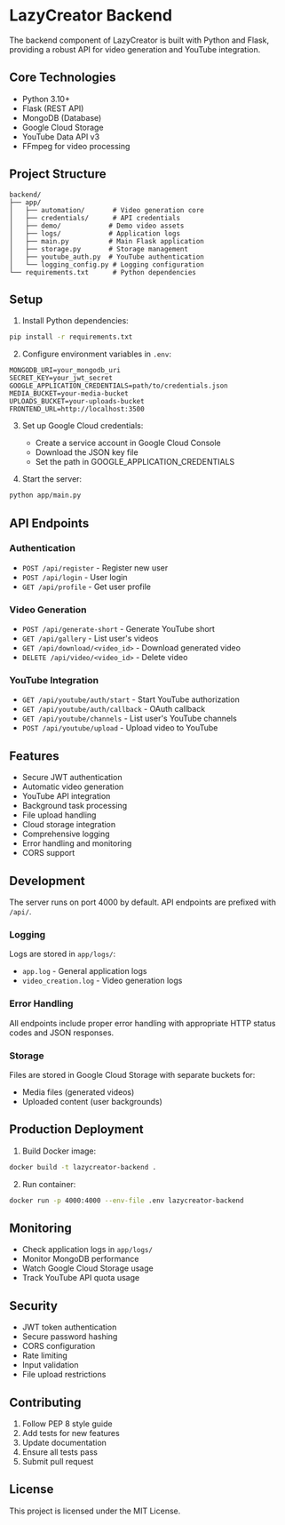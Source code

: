 # LazyCreator Backend

The backend component of LazyCreator is built with Python and Flask, providing a robust API for video generation and YouTube integration.

## Core Technologies

- Python 3.10+
- Flask (REST API)
- MongoDB (Database)
- Google Cloud Storage
- YouTube Data API v3
- FFmpeg for video processing

## Project Structure

```
backend/
├── app/
│   ├── automation/       # Video generation core
│   ├── credentials/      # API credentials
│   ├── demo/            # Demo video assets
│   ├── logs/            # Application logs
│   ├── main.py          # Main Flask application
│   ├── storage.py       # Storage management
│   ├── youtube_auth.py  # YouTube authentication
│   └── logging_config.py # Logging configuration
└── requirements.txt      # Python dependencies
```

## Setup

1. Install Python dependencies:

```bash
pip install -r requirements.txt
```

2. Configure environment variables in `.env`:

```
MONGODB_URI=your_mongodb_uri
SECRET_KEY=your_jwt_secret
GOOGLE_APPLICATION_CREDENTIALS=path/to/credentials.json
MEDIA_BUCKET=your-media-bucket
UPLOADS_BUCKET=your-uploads-bucket
FRONTEND_URL=http://localhost:3500
```

3. Set up Google Cloud credentials:

   - Create a service account in Google Cloud Console
   - Download the JSON key file
   - Set the path in GOOGLE_APPLICATION_CREDENTIALS

4. Start the server:

```bash
python app/main.py
```

## API Endpoints

### Authentication

- `POST /api/register` - Register new user
- `POST /api/login` - User login
- `GET /api/profile` - Get user profile

### Video Generation

- `POST /api/generate-short` - Generate YouTube short
- `GET /api/gallery` - List user's videos
- `GET /api/download/<video_id>` - Download generated video
- `DELETE /api/video/<video_id>` - Delete video

### YouTube Integration

- `GET /api/youtube/auth/start` - Start YouTube authorization
- `GET /api/youtube/auth/callback` - OAuth callback
- `GET /api/youtube/channels` - List user's YouTube channels
- `POST /api/youtube/upload` - Upload video to YouTube

## Features

- Secure JWT authentication
- Automatic video generation
- YouTube API integration
- Background task processing
- File upload handling
- Cloud storage integration
- Comprehensive logging
- Error handling and monitoring
- CORS support

## Development

The server runs on port 4000 by default. API endpoints are prefixed with `/api/`.

### Logging

Logs are stored in `app/logs/`:

- `app.log` - General application logs
- `video_creation.log` - Video generation logs

### Error Handling

All endpoints include proper error handling with appropriate HTTP status codes and JSON responses.

### Storage

Files are stored in Google Cloud Storage with separate buckets for:

- Media files (generated videos)
- Uploaded content (user backgrounds)

## Production Deployment

1. Build Docker image:

```bash
docker build -t lazycreator-backend .
```

2. Run container:

```bash
docker run -p 4000:4000 --env-file .env lazycreator-backend
```

## Monitoring

- Check application logs in `app/logs/`
- Monitor MongoDB performance
- Watch Google Cloud Storage usage
- Track YouTube API quota usage

## Security

- JWT token authentication
- Secure password hashing
- CORS configuration
- Rate limiting
- Input validation
- File upload restrictions

## Contributing

1. Follow PEP 8 style guide
2. Add tests for new features
3. Update documentation
4. Ensure all tests pass
5. Submit pull request

## License

This project is licensed under the MIT License.
